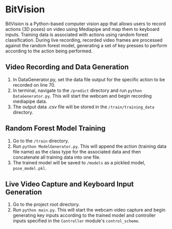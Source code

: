 # BitVision

BitVision is a Python-based computer vision app that allows users to record actions (3D poses) on video using Mediapipe and map them to keyboard inputs. Training data is associated with actions using random forest classification. 
During live recording, recorded video frames are processed against the random forest model, generating a set of key presses to perform according to the action being performed.

## Video Recording and Data Generation
1. In DataGenerator.py, set the data file output for the specific action to be recorded on line 70.
2. In terminal, navigate to the `/predict` directory and run `python DataGenerator.py`. This will start the webcam and begin recording mediapipe data.
3. The output data .csv file will be stored in the `/train/training_data` directory.

## Random Forest Model Training 
1. Go to the `/train` directory.
2. Run `python ModelGenerator.py`. This will append the action (training data file name) as the class type for the associated data and then concatenate all training data into one file.
3. The trained model will be saved to `/models` as a pickled model, `pose_model.pkl`.

## Live Video Capture and Keyboard Input Generation
1. Go to the project root directory.
2. Run `python main.py`. This will start the webcam video capture and begin generating key inputs according to the trained model and controller inputs specified in the `Controller` module's `control_scheme`.
